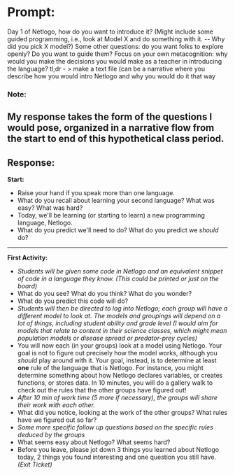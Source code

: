 # Prompt:
Day 1 of Netlogo, how do you want to introduce it? (Might include some guided programming, i.e., look at Model X and do something with it. -- Why did you pick X model?) Some other questions: do you want folks to explore openly? Do you want to guide them? Focus on your own metacognition: why would you make the decisions you would make as a teacher in introducing the language? tl;dr - > make a text file (can be a narrative where you describe how you would intro Netlogo and why you would do it that way

### Note:
My response takes the form of the questions I would pose, organized in a narrative flow from the start to end of this hypothetical class period.
---
## Response:
**Start:**
- Raise your hand if you speak more than one language.
- What do you recall about learning your second language? What was easy? What was hard?
- Today, we'll be learning (or starting to learn) a new programming language, Netlogo.
- What do you predict we'll need to do? What do you predict we *should* do?
---
**First Activity:**
- *Students will be given some code in Netlogo and an equivalent snippet of code in a language they know. (This could be printed or just on the board)*
- What do you see? What do you think? What do you wonder?
- What do you predict this code will do?
- *Students will then be directed to log into Netlogo; each group will have a different model to look at. The models and groupings will depend on a lot of things, including student ability and grade level (I would aim for models that relate to content in their science classes, which might mean population models or disease spread or predator-prey cycles)*
- You will now each (in your groups) look at a model using Netlogo. Your goal is not to figure out precisely how the model works, although you *should* play around with it. Your goal, instead, is to determine at least **one** rule of the language that is Netlogo. For instance, you might determine something about how Netlogo declares variables, or creates functions, or stores data. In 10 minutes, you will do a gallery walk to check out the rules that the other groups have figured out!
- *After 10 min of work time (5 more if necessary), the groups will share their work with each other.*
- What did you notice, looking at the work of the other groups? What rules have we figured out so far?
- *Some more specific follow up questions based on the specific rules deduced by the groups*
- What seems easy about Netlogo? What seems hard?
- Before you leave, please jot down 3 things you learned about Netlogo today, 2 things you found interesting and one question you still have. *(Exit Ticket)*
